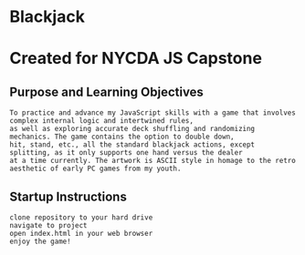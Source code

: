 # Blackjack
# Created for NYCDA JS Capstone

## Purpose and Learning Objectives
```
To practice and advance my JavaScript skills with a game that involves complex internal logic and intertwined rules, 
as well as exploring accurate deck shuffling and randomizing mechanics. The game contains the option to double down, 
hit, stand, etc., all the standard blackjack actions, except splitting, as it only supports one hand versus the dealer 
at a time currently. The artwork is ASCII style in homage to the retro aesthetic of early PC games from my youth.
```

## Startup Instructions
```
clone repository to your hard drive
navigate to project
open index.html in your web browser
enjoy the game!
```
